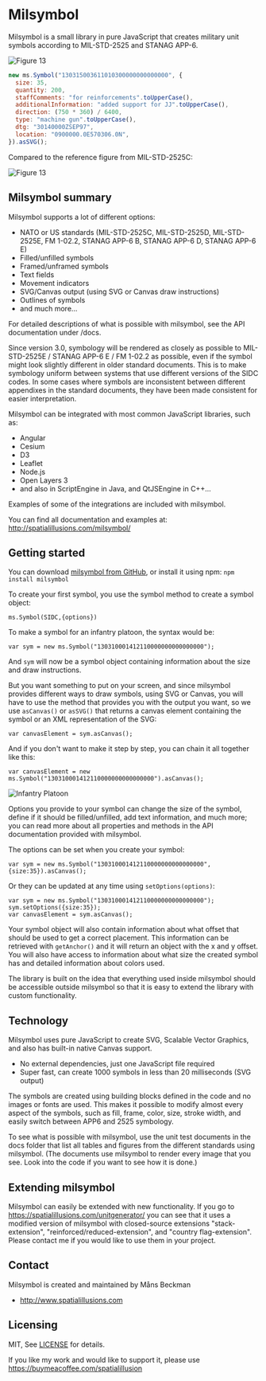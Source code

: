 # Milsymbol

Milsymbol is a small library in pure JavaScript that creates military unit symbols according to MIL-STD-2525 and STANAG APP-6.

![Figure 13](https://github.com/spatialillusions/milsymbol/blob/master/docs/images/milsymbol.png?raw=true)

```javascript
new ms.Symbol("130315003611010300000000000000", {
  size: 35,
  quantity: 200,
  staffComments: "for reinforcements".toUpperCase(),
  additionalInformation: "added support for JJ".toUpperCase(),
  direction: (750 * 360) / 6400,
  type: "machine gun".toUpperCase(),
  dtg: "30140000ZSEP97",
  location: "0900000.0E570306.0N",
}).asSVG();
```

Compared to the reference figure from MIL-STD-2525C:

![Figure 13](https://github.com/spatialillusions/milsymbol/blob/master/docs/images/figure13.png?raw=true)

## Milsymbol summary

Milsymbol supports a lot of different options:

- NATO or US standards (MIL-STD-2525C, MIL-STD-2525D, MIL-STD-2525E, FM 1-02.2, STANAG APP-6 B, STANAG APP-6 D, STANAG APP-6 E)
- Filled/unfilled symbols
- Framed/unframed symbols
- Text fields
- Movement indicators
- SVG/Canvas output (using SVG or Canvas draw instructions)
- Outlines of symbols
- and much more...

For detailed descriptions of what is possible with milsymbol, see the API documentation under /docs.

Since version 3.0, symbology will be rendered as closely as possible to MIL-STD-2525E / STANAG APP-6 E / FM 1-02.2 as possible, even if the symbol might look slightly different in older standard documents. This is to make symbology uniform between systems that use different versions of the SIDC codes. In some cases where symbols are inconsistent between different appendixes in the standard documents, they have been made consistent for easier interpretation.

Milsymbol can be integrated with most common JavaScript libraries, such as:

- Angular
- Cesium
- D3
- Leaflet
- Node.js
- Open Layers 3
- and also in ScriptEngine in Java, and QtJSEngine in C++...

Examples of some of the integrations are included with milsymbol.

You can find all documentation and examples at:
http://spatialillusions.com/milsymbol/

## Getting started

You can download [milsymbol from GitHub](https://github.com/spatialillusions/milsymbol "milsymbol-custom"), or install it using npm:
`npm install milsymbol`

To create your first symbol, you use the symbol method to create a symbol object:

`ms.Symbol(SIDC,{options})`

To make a symbol for an infantry platoon, the syntax would be:

`var sym = new ms.Symbol("130310001412110000000000000000");`

And `sym` will now be a symbol object containing information about the size and draw instructions.

But you want something to put on your screen, and since milsymbol provides different ways to draw symbols, using SVG or Canvas, you will have to use the method that provides you with the output you want, so we use `asCanvas()` or `asSVG()` that returns a canvas element containing the symbol or an XML representation of the SVG:

`var canvasElement = sym.asCanvas();`

And if you don't want to make it step by step, you can chain it all together like this:

`var canvasElement = new ms.Symbol("130310001412110000000000000000").asCanvas();`

![Infantry Platoon](https://github.com/spatialillusions/milsymbol/blob/master/docs/images/infantry-platoon.png?raw=true)

Options you provide to your symbol can change the size of the symbol, define if it should be filled/unfilled, add text information, and much more; you can read more about all properties and methods in the API documentation provided with milsymbol.

The options can be set when you create your symbol:

`var sym = new ms.Symbol("130310001412110000000000000000",{size:35}).asCanvas();`

Or they can be updated at any time using `setOptions(options)`:

```
var sym = new ms.Symbol("130310001412110000000000000000");
sym.setOptions({size:35});
var canvasElement = sym.asCanvas();
```

Your symbol object will also contain information about what offset that should be used to get a correct placement. This information can be retrieved with `getAnchor()` and it will return an object with the x and y offset. You will also have access to information about what size the created symbol has and detailed information about colors used.

The library is built on the idea that everything used inside milsymbol should be accessible outside milsymbol so that it is easy to extend the library with custom functionality.

## Technology

Milsymbol uses pure JavaScript to create SVG, Scalable Vector Graphics, and also has built-in native Canvas support.

- No external dependencies, just one JavaScript file required
- Super fast, can create 1000 symbols in less than 20 milliseconds (SVG output)

The symbols are created using building blocks defined in the code and no images or fonts are used. This makes it possible to modify almost every aspect of the symbols, such as fill, frame, color, size, stroke width, and easily switch between APP6 and 2525 symbology.

To see what is possible with milsymbol, use the unit test documents in the docs folder that list all tables and figures from the different standards using milsymbol. (The documents use milsymbol to render every image that you see. Look into the code if you want to see how it is done.)

## Extending milsymbol

Milsymbol can easily be extended with new functionality. If you go to https://spatialillusions.com/unitgenerator/ you can see that it uses a modified version of milsymbol with closed-source extensions "stack-extension", "reinforced/reduced-extension", and "country flag-extension". Please contact me if you would like to use them in your project.

## Contact

Milsymbol is created and maintained by Måns Beckman

- http://www.spatialillusions.com

## Licensing

MIT, See [LICENSE](LICENSE) for details.

If you like my work and would like to support it, please use https://buymeacoffee.com/spatialillusion
